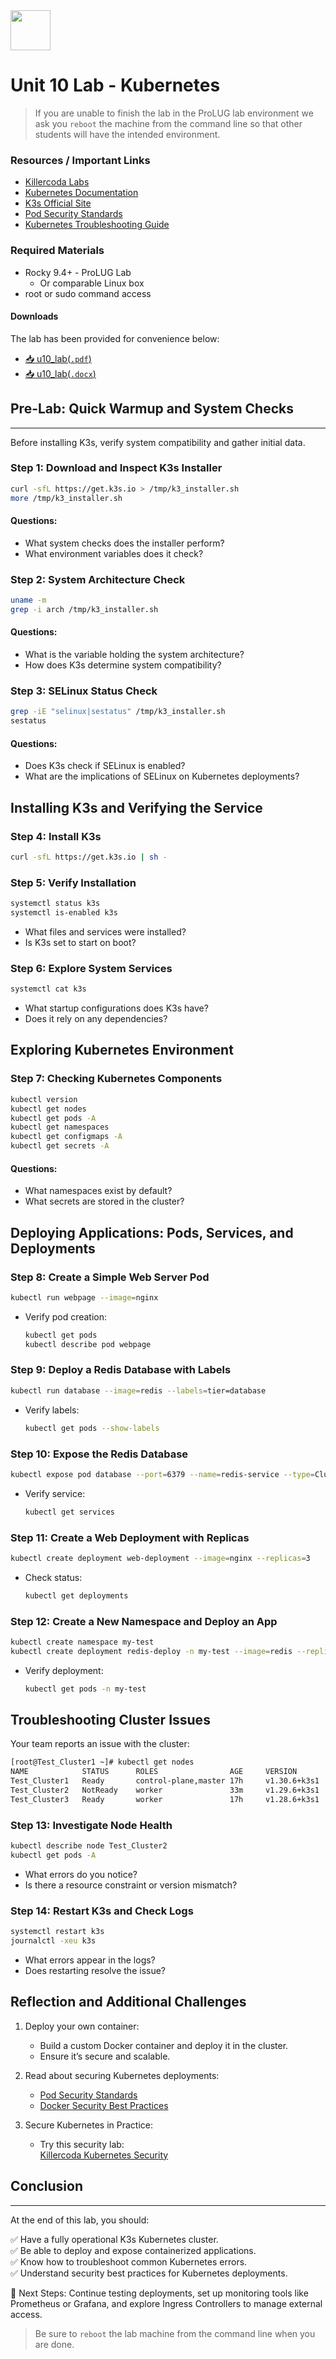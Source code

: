 <div class="flex-container">
        <img src="https://github.com/ProfessionalLinuxUsersGroup/img/blob/main/Assets/Logos/ProLUG_Round_Transparent_LOGO.png?raw=true" width="64" height="64"></img>
    <p>
        <h1>Unit 10 Lab - Kubernetes</h1>
    </p>
</div>

> If you are unable to finish the lab in the ProLUG lab environment we ask you `reboot`
> the machine from the command line so that other students will have the intended environment.

### Resources / Important Links

- [Killercoda Labs](https://killercoda.com/learn)
- [Kubernetes Documentation](https://kubernetes.io/docs/concepts/overview/)
- [K3s Official Site](https://k3s.io/)
- [Pod Security Standards](https://kubernetes.io/docs/concepts/security/pod-security-standards/)
- [Kubernetes Troubleshooting Guide](https://kubernetes.io/docs/tasks/debug/)

### Required Materials

- Rocky 9.4+ - ProLUG Lab
  - Or comparable Linux box
- root or sudo command access

#### Downloads

The lab has been provided for convenience below:

- <a href="./assets/downloads/u10/u10_lab.pdf" target="_blank" download>📥 u10_lab(`.pdf`)</a>
- <a href="./assets/downloads/u10/u10_lab.docx" target="_blank" download>📥 u10_lab(`.docx`)</a>

## Pre-Lab: Quick Warmup and System Checks

---

Before installing K3s, verify system compatibility and gather initial data.

### Step 1: Download and Inspect K3s Installer

```sh
curl -sfL https://get.k3s.io > /tmp/k3_installer.sh
more /tmp/k3_installer.sh
```

#### Questions:

- What system checks does the installer perform?
- What environment variables does it check?

### Step 2: System Architecture Check

```sh
uname -m
grep -i arch /tmp/k3_installer.sh
```

#### Questions:

- What is the variable holding the system architecture?
- How does K3s determine system compatibility?

### Step 3: SELinux Status Check

```sh
grep -iE "selinux|sestatus" /tmp/k3_installer.sh
sestatus
```

#### Questions:

- Does K3s check if SELinux is enabled?
- What are the implications of SELinux on Kubernetes deployments?

## Installing K3s and Verifying the Service

### Step 4: Install K3s

```sh
curl -sfL https://get.k3s.io | sh -
```

### Step 5: Verify Installation

```sh
systemctl status k3s
systemctl is-enabled k3s
```

- What files and services were installed?
- Is K3s set to start on boot?

### Step 6: Explore System Services

```sh
systemctl cat k3s
```

- What startup configurations does K3s have?
- Does it rely on any dependencies?

## Exploring Kubernetes Environment

### Step 7: Checking Kubernetes Components

```sh
kubectl version
kubectl get nodes
kubectl get pods -A
kubectl get namespaces
kubectl get configmaps -A
kubectl get secrets -A
```

#### Questions:

- What namespaces exist by default?
- What secrets are stored in the cluster?

## Deploying Applications: Pods, Services, and Deployments

### Step 8: Create a Simple Web Server Pod

```sh
kubectl run webpage --image=nginx
```

- Verify pod creation:
  ```sh
  kubectl get pods
  kubectl describe pod webpage
  ```

### Step 9: Deploy a Redis Database with Labels

```sh
kubectl run database --image=redis --labels=tier=database
```

- Verify labels:
  ```sh
  kubectl get pods --show-labels
  ```

### Step 10: Expose the Redis Database

```sh
kubectl expose pod database --port=6379 --name=redis-service --type=ClusterIP
```

- Verify service:
  ```sh
  kubectl get services
  ```

### Step 11: Create a Web Deployment with Replicas

```sh
kubectl create deployment web-deployment --image=nginx --replicas=3
```

- Check status:
  ```sh
  kubectl get deployments
  ```

### Step 12: Create a New Namespace and Deploy an App

```sh
kubectl create namespace my-test
kubectl create deployment redis-deploy -n my-test --image=redis --replicas=2
```

- Verify deployment:
  ```sh
  kubectl get pods -n my-test
  ```

## Troubleshooting Cluster Issues

Your team reports an issue with the cluster:

```sh
[root@Test_Cluster1 ~]# kubectl get nodes
NAME            STATUS      ROLES                AGE     VERSION
Test_Cluster1   Ready       control-plane,master 17h     v1.30.6+k3s1
Test_Cluster2   NotReady    worker               33m     v1.29.6+k3s1
Test_Cluster3   Ready       worker               17h     v1.28.6+k3s1
```

### Step 13: Investigate Node Health

```sh
kubectl describe node Test_Cluster2
kubectl get pods -A
```

- What errors do you notice?
- Is there a resource constraint or version mismatch?

### Step 14: Restart K3s and Check Logs

```sh
systemctl restart k3s
journalctl -xeu k3s
```

- What errors appear in the logs?
- Does restarting resolve the issue?

## Reflection and Additional Challenges

1. Deploy your own container:

   - Build a custom Docker container and deploy it in the cluster.
   - Ensure it’s secure and scalable.

2. Read about securing Kubernetes deployments:

   - [Pod Security Standards](https://kubernetes.io/docs/concepts/security/pod-security-standards/)
   - [Docker Security Best Practices](https://docs.docker.com/build/building/best-practices/)

3. Secure Kubernetes in Practice:

   - Try this security lab:  
      [Killercoda Kubernetes Security](https://killercoda.com/killer-shell-cks/scenario/static-manual-analysis-k8s)

## Conclusion

---

At the end of this lab, you should:

✅ Have a fully operational K3s Kubernetes cluster.  
✅ Be able to deploy and expose containerized applications.  
✅ Know how to troubleshoot common Kubernetes errors.  
✅ Understand security best practices for Kubernetes deployments.

📌 Next Steps: Continue testing deployments, set up monitoring tools like Prometheus or Grafana, and explore Ingress Controllers to manage external access.

> Be sure to `reboot` the lab machine from the command line when you are done.
